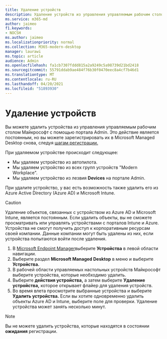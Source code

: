 ```yaml
---
title: Удаление устройств
description: Удаление устройств из управления управляемым рабочим столом Майкрософт
ms.service: m365-md
author: jaimeo
f1.keywords:
- NOCSH
ms.author: jaimeo
ms.localizationpriority: normal
ms.collection: M365-modern-desktop
manager: laurawi
ms.topic: article
audience: Admin
ms.openlocfilehash: fa1cb7307fddd815a2a9249c5a98739d21bd2418
ms.sourcegitcommit: 55791ddab9ae484f76b30f0470eec8a4cf7b46d1
ms.translationtype: MT
ms.contentlocale: ru-RU
ms.lasthandoff: 04/20/2021
ms.locfileid: "51893930"
---
```

# <a name="remove-devices"></a>Удаление устройств

Вы можете удалить устройства из управления управляемым рабочим столом Майкрософт с помощью портала Admin. Это действие является постоянным, но вы можете зарегистрировать их в Microsoft Managed Desktop снова, следуя [шагам регистрации.](../get-started/register-devices-self.md)

При удаляемом устройстве происходит следующее:

- Мы удаляем устройство из автопилота.
- Мы удаляем устройство из всех групп устройств "Modern Workplace".
- Мы удаляем устройство из лезвия **Devices** на портале Admin.

При удалите устройство, у вас есть возможность также удалить его из Azure Active Directory (Azure AD) и Microsoft Intune.
 
> [!CAUTION]
> Удаление объектов, связанных с устройством из Azure AD и Microsoft Intune, является постоянным. Если удалить объекты, вы не сможете просматривать или управлять устройствами с порталов Intune и Azure. Устройства не смогут получить доступ к корпоративным ресурсам своей компании. Данные компании могут быть удалены из них, если устройства попытаются войти после удаления.

1. В [Microsoft Endpoint Manager](https://endpoint.microsoft.com/)выберите **Устройства** в левой области навигации.
2. Выберите раздел **Microsoft Managed Desktop** в меню и выберите **Устройства.**
3. В рабочей области управляемых настольных устройств Майкрософт выберите устройства, которые необходимо удалить.
4. Выберите **действия устройства,** а затем выберите **Удаление устройства,** которое открывает флайер для удаления устройств.
5. Во время влета просмотрите выбранные устройства и выберите **Удалить устройства.** Если вы хотите одновременно удалить объекты Azure AD и Intune, выберите поле для проверки. Удаление устройства может занять несколько минут.

> [!NOTE]
> Вы не можете удалить устройства, которые находятся в состоянии **ожидания** регистрации.